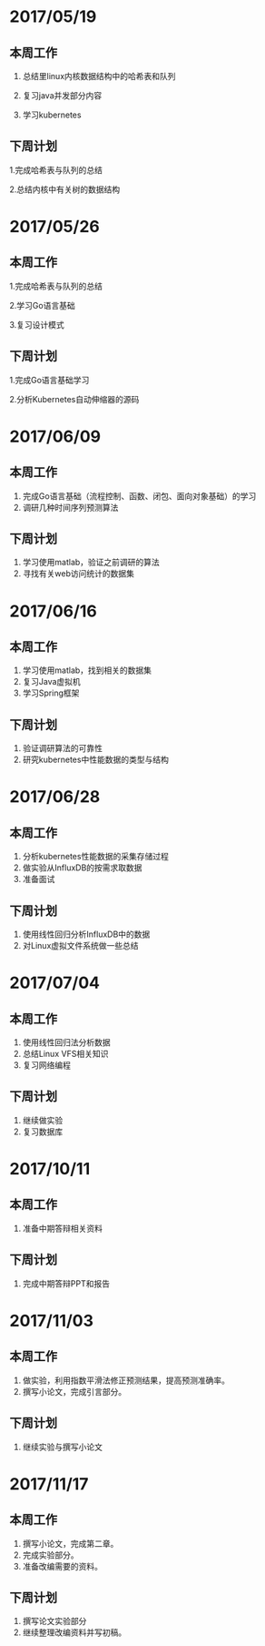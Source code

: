 # 2017/05/19
## 本周工作
1. 总结里linux内核数据结构中的哈希表和队列

2. 复习java并发部分内容

3. 学习kubernetes
## 下周计划

1.完成哈希表与队列的总结

2.总结内核中有关树的数据结构


# 2017/05/26
## 本周工作

1.完成哈希表与队列的总结

2.学习Go语言基础

3.复习设计模式
## 下周计划

1.完成Go语言基础学习

2.分析Kubernetes自动伸缩器的源码

# 2017/06/09
## 本周工作
1. 完成Go语言基础（流程控制、函数、闭包、面向对象基础）的学习
2. 调研几种时间序列预测算法
## 下周计划
1. 学习使用matlab，验证之前调研的算法
2. 寻找有关web访问统计的数据集

# 2017/06/16
## 本周工作
1. 学习使用matlab，找到相关的数据集
2. 复习Java虚拟机
3. 学习Spring框架
## 下周计划
1. 验证调研算法的可靠性
2. 研究kubernetes中性能数据的类型与结构

# 2017/06/28
## 本周工作
1. 分析kubernetes性能数据的采集存储过程
2. 做实验从InfluxDB的按需求取数据
3. 准备面试
## 下周计划
1. 使用线性回归分析InfluxDB中的数据
2. 对Linux虚拟文件系统做一些总结

# 2017/07/04
## 本周工作
1. 使用线性回归法分析数据
2. 总结Linux VFS相关知识
3. 复习网络编程
## 下周计划
1. 继续做实验
2. 复习数据库

# 2017/10/11
## 本周工作
1. 准备中期答辩相关资料
## 下周计划
1. 完成中期答辩PPT和报告

# 2017/11/03
## 本周工作
1. 做实验，利用指数平滑法修正预测结果，提高预测准确率。
2. 撰写小论文，完成引言部分。
## 下周计划
1. 继续实验与撰写小论文

# 2017/11/17
## 本周工作
1. 撰写小论文，完成第二章。
2. 完成实验部分。
3. 准备改编需要的资料。
## 下周计划
1. 撰写论文实验部分
2. 继续整理改编资料并写初稿。
